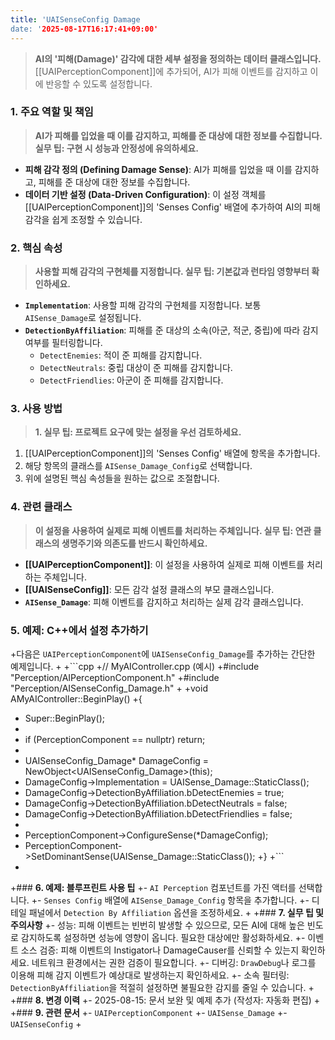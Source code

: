 ```yaml
---
title: 'UAISenseConfig Damage
date: '2025-08-17T16:17:41+09:00'
---
```




> **AI의 '피해(Damage)' 감각에 대한 세부 설정을 정의하는 데이터 클래스입니다.** [[UAIPerceptionComponent]]에 추가되어, AI가 피해 이벤트를 감지하고 이에 반응할 수 있도록 설정합니다.

### **1. 주요 역할 및 책임**
> **AI가 피해를 입었을 때 이를 감지하고, 피해를 준 대상에 대한 정보를 수집합니다. 실무 팁: 구현 시 성능과 안정성에 유의하세요.**
* **피해 감각 정의 (Defining Damage Sense)**:
	AI가 피해를 입었을 때 이를 감지하고, 피해를 준 대상에 대한 정보를 수집합니다.
* **데이터 기반 설정 (Data-Driven Configuration)**:
	이 설정 객체를 [[UAIPerceptionComponent]]의 'Senses Config' 배열에 추가하여 AI의 피해 감각을 쉽게 조정할 수 있습니다.

### **2. 핵심 속성**
> **사용할 피해 감각의 구현체를 지정합니다. 실무 팁: 기본값과 런타임 영향부터 확인하세요.**
* **`Implementation`**:
	사용할 피해 감각의 구현체를 지정합니다. 보통 `AISense_Damage`로 설정됩니다.
* **`DetectionByAffiliation`**:
	피해를 준 대상의 소속(아군, 적군, 중립)에 따라 감지 여부를 필터링합니다.
    *   `DetectEnemies`:
	적이 준 피해를 감지합니다.
    *   `DetectNeutrals`:
	중립 대상이 준 피해를 감지합니다.
    *   `DetectFriendlies`:
	아군이 준 피해를 감지합니다.

### **3. 사용 방법**
> **1. 실무 팁: 프로젝트 요구에 맞는 설정을 우선 검토하세요.**
1.  [[UAIPerceptionComponent]]의 'Senses Config' 배열에 항목을 추가합니다.
2.  해당 항목의 클래스를 `AISense_Damage_Config`로 선택합니다.
3.  위에 설명된 핵심 속성들을 원하는 값으로 조절합니다.

### **4. 관련 클래스**
> **이 설정을 사용하여 실제로 피해 이벤트를 처리하는 주체입니다. 실무 팁: 연관 클래스의 생명주기와 의존도를 반드시 확인하세요.**
* **[[UAIPerceptionComponent]]**:
	이 설정을 사용하여 실제로 피해 이벤트를 처리하는 주체입니다.
* **[[UAISenseConfig]]**:
	모든 감각 설정 클래스의 부모 클래스입니다.
* **`AISense_Damage`**:
	피해 이벤트를 감지하고 처리하는 실제 감각 클래스입니다.

### **5. 예제: C++에서 설정 추가하기**
+다음은 `UAIPerceptionComponent`에 `UAISenseConfig_Damage`를 추가하는 간단한 예제입니다.
+
+```cpp
+// MyAIController.cpp (예시)
+#include "Perception/AIPerceptionComponent.h"
+#include "Perception/AISenseConfig_Damage.h"
+
+void AMyAIController::BeginPlay()
+{
+    Super::BeginPlay();
+
+    if (PerceptionComponent == nullptr) return;
+
+    UAISenseConfig_Damage* DamageConfig = NewObject<UAISenseConfig_Damage>(this);
+    DamageConfig->Implementation = UAISense_Damage::StaticClass();
+    DamageConfig->DetectionByAffiliation.bDetectEnemies = true;
+    DamageConfig->DetectionByAffiliation.bDetectNeutrals = false;
+    DamageConfig->DetectionByAffiliation.bDetectFriendlies = false;
+
+    PerceptionComponent->ConfigureSense(*DamageConfig);
+    PerceptionComponent->SetDominantSense(UAISense_Damage::StaticClass());
+}
+```
+
+### **6. 예제: 블루프린트 사용 팁**
+- `AI Perception` 컴포넌트를 가진 액터를 선택합니다.
+- `Senses Config` 배열에 `AISense_Damage_Config` 항목을 추가합니다.
+- 디테일 패널에서 `Detection By Affiliation` 옵션을 조정하세요.
+
+### **7. 실무 팁 및 주의사항**
+- 성능: 피해 이벤트는 빈번히 발생할 수 있으므로, 모든 AI에 대해 높은 빈도로 감지하도록 설정하면 성능에 영향이 옵니다. 필요한 대상에만 활성화하세요.
+- 이벤트 소스 검증: 피해 이벤트의 Instigator나 DamageCauser를 신뢰할 수 있는지 확인하세요. 네트워크 환경에서는 권한 검증이 필요합니다.
+- 디버깅: `DrawDebug`나 로그를 이용해 피해 감지 이벤트가 예상대로 발생하는지 확인하세요.
+- 소속 필터링: `DetectionByAffiliation`을 적절히 설정하면 불필요한 감지를 줄일 수 있습니다.
+
+### **8. 변경 이력**
+- 2025-08-15: 문서 보완 및 예제 추가 (작성자: 자동화 편집)
+
+### **9. 관련 문서**
+- `UAIPerceptionComponent`
+- `UAISense_Damage`
+- `UAISenseConfig`
+
